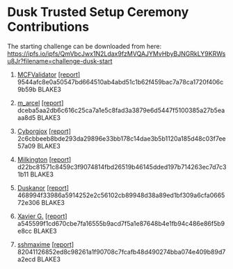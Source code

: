 # Dusk Trusted Setup Ceremony Contributions

The starting challenge can be downloaded from here: https://ipfs.io/ipfs/QmVbcJwx1N2Ldax9fzMVQAJYMvHbyBJNGRkLY9KRWsu8Jr?filename=challenge-dusk-start

1. [MCFValidator](./0001/) [[report]](./0001/report.txt) 9544afc8e0a50547bd664510ab4abd51c1b62f459bac7a78ca1720f406c9b59b BLAKE3

2. [m_arcel](./0002/) [[report]](./0002/Report.txt) dceba5aa2db6c616c25ca7a1e5c8fad3a3879e6d5447f5100385a27b5eaaa8d5 BLAKE3

3. [Cyborgjox](./0003/) [[report]](./0003/report.txt) 2c6cbbeeb8bde293da29896e33bb178c14dae3b5b1120a185d48c03f7ee57a09 BLAKE3

4. [Milkington](./0004/) [[report]](./0004/report) d22bc81571c8459c3f9074814fbd26519b46145dded197b714263ec7d7c31b11 BLAKE3

5. [Duskanor](./0005/) [[report]](./0005/report) 468994f33986a5914252e2c56102cb89948d38a89ed1bf309a6cfa066572e306 BLAKE3

6. [Xavier G.](./0006/) [[report]](./0006/report) a545599f1cd670cbe7fa16555b9acd7f5a1e87648b4e1fb94c486e86f5b9e8cc BLAKE3

7. [sshmaxime](./0007/) [[report]](./0007/report.txt) 82041126852ed8c98261a1f90708c7fcafb48d490274bba074e409b89d7a2ecd BLAKE3
